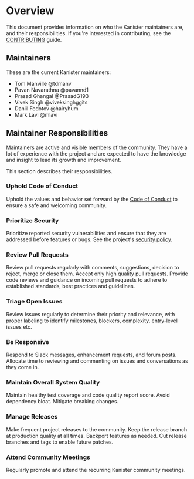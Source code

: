 # Overview

This document provides information on who the Kanister maintainers are, and
their responsibilities. If you're interested in contributing, see the
[CONTRIBUTING](CONTRIBUTING.md) guide.

## Maintainers

These are the current Kanister maintainers:

* Tom Manville @tdmanv
* Pavan Navarathna @pavannd1
* Prasad Ghangal @PrasadG193
* Vivek Singh @viveksinghggits
* Daniil Fedotov @hairyhum
* Mark Lavi @mlavi

## Maintainer Responsibilities

Maintainers are active and visible members of the community. They have a lot of
experience with the project and are expected to have the knowledge and
insight to lead its growth and improvement.

This section describes their responsibilities.

### Uphold Code of Conduct

Uphold the values and behavior set forward by the
[Code of Conduct](CODE_OF_CONDUCT.md) to ensure a safe and welcoming community.

### Prioritize Security

Prioritize reported security vulnerabilities and ensure that they are addressed
before features or bugs. See the project's [security policy](SECURITY.md).

### Review Pull Requests

Review pull requests regularly with comments, suggestions, decision to reject,
merge or close them. Accept only high quality pull requests. Provide code
reviews and guidance on incoming pull requests to adhere to established
standards, best practices and guidelines.

### Triage Open Issues

Review issues regularly to determine their priority and relevance, with proper
labeling to identify milestones, blockers, complexity, entry-level issues etc.

### Be Responsive

Respond to Slack messages, enhancement requests, and forum posts. Allocate time
to reviewing and commenting on issues and conversations as they come in.

### Maintain Overall System Quality

Maintain healthy test coverage and code quality report score. Avoid dependency
bloat. Mitigate breaking changes.

### Manage Releases

Make frequent project releases to the community. Keep the release branch at
production quality at all times. Backport features as needed. Cut release
branches and tags to enable future patches.

### Attend Community Meetings

Regularly promote and attend the recurring Kanister community meetings.
